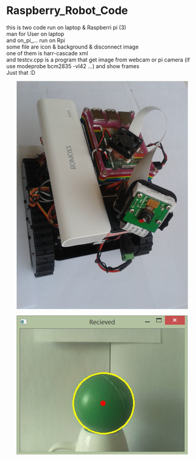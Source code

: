 # Raspberry_Robot_Code

this is two code run on laptop & Raspberri pi (3)<br />
man for User on laptop<br />
and on_pi_... run on Rpi<br />
some file are icon & background & disconnect image<br />
one of them is harr-cascade xml<br />
and  testcv.cpp is a program that get image from webcam or pi camera (if use modeprobe bcm2835 -vl42 ...) and show frames<br />
Just that :D
<p align="center">
  <img src="Raspberry_Robot.jpg" width="450"/>
</p>
<p align="center">
  <img src="b.png" width="450"/>
</p>

